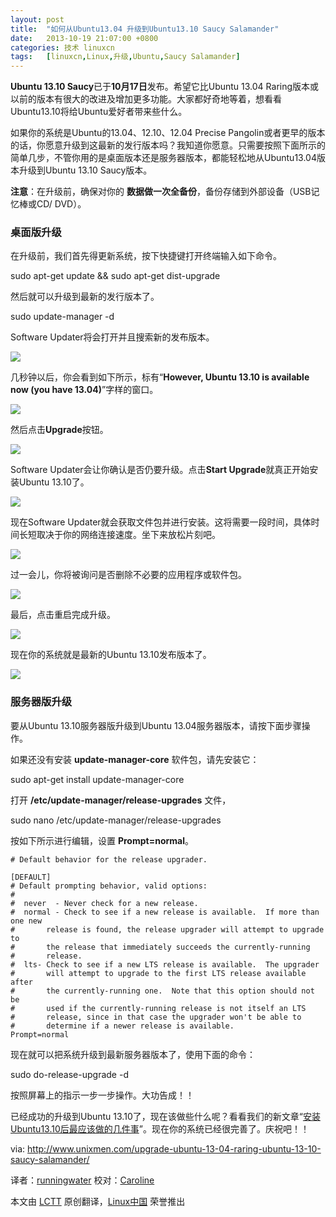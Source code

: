 ```yaml
---
layout: post
title:	"如何从Ubuntu13.04 升级到Ubuntu13.10 Saucy Salamander"
date:	2013-10-19 21:07:00 +0800 
categories:	技术 linuxcn 
tags:	[linuxcn,Linux,升级,Ubuntu,Saucy Salamander]
---
```



**Ubuntu 13.10 Saucy**已于**10月17日**发布。希望它比Ubuntu 13.04 Raring版本或以前的版本有很大的改进及增加更多功能。大家都好奇地等着，想看看Ubuntu13.10将给Ubuntu爱好者带来些什么。


如果你的系统是Ubuntu的13.04、12.10、12.04 Precise Pangolin或者更早的版本的话，你愿意升级到这最新的发行版本吗？我知道你愿意。只需要按照下面所示的简单几步，不管你用的是桌面版本还是服务器版本，都能轻松地从Ubuntu13.04版本升级到Ubuntu 13.10 Saucy版本。


**注意**：在升级前，确保对你的 **数据做一次全备份**，备份存储到外部设备（USB记忆棒或CD/ DVD）。


### **桌面版升级**


在升级前，我们首先得更新系统，按下快捷键打开终端输入如下命令。


sudo apt-get update && sudo apt-get dist-upgrade


然后就可以升级到最新的发行版本了。


sudo update-manager -d


Software Updater将会打开并且搜索新的发布版本。


 ![](/Asserts/Images//attachment/album/201310/18/083229tleltfii42y4iest.png)


几秒钟以后，你会看到如下所示，标有“**However, Ubuntu 13.10 is available now (you have 13.04)**”字样的窗口。


 ![](/Asserts/Images//attachment/album/201310/18/083230592m5l3rii4w3f05.png)


然后点击**Upgrade**按钮。


 ![](/Asserts/Images//attachment/album/201310/18/083231bwpizfggipb22jg9.png)


Software Updater会让你确认是否仍要升级。点击**Start Upgrade**就真正开始安装Ubuntu 13.10了。


 ![](/Asserts/Images//attachment/album/201310/18/083232efhfooa5c9fnfb5a.png)


现在Software Updater就会获取文件包并进行安装。这将需要一段时间，具体时间长短取决于你的网络连接速度。坐下来放松片刻吧。


 ![](/Asserts/Images//attachment/album/201310/18/083233pinnw0ie22zpv02z.png)


过一会儿，你将被询问是否删除不必要的应用程序或软件包。


 ![](/Asserts/Images//attachment/album/201310/18/083235lvz61vw2z1oimv06.png)


最后，点击重启完成升级。


 ![](/Asserts/Images//attachment/album/201310/18/083236qxxrjlvxawrjrxaw.png)


现在你的系统就是最新的Ubuntu 13.10发布版本了。


![](/Asserts/Images//attachment/album/201310/18/083238a6ura6vs72rlrv5u.png) 


### **服务器版升级**


要从Ubuntu 13.10服务器版升级到Ubuntu 13.04服务器版本，请按下面步骤操作。


如果还没有安装 **update-manager-core** 软件包，请先安装它：


sudo apt-get install update-manager-core


打开 **/etc/update-manager/release-upgrades** 文件，


sudo nano /etc/update-manager/release-upgrades


按如下所示进行编辑，设置 **Prompt=normal**。



```
# Default behavior for the release upgrader.

[DEFAULT]
# Default prompting behavior, valid options:
#
#  never  - Never check for a new release.
#  normal - Check to see if a new release is available.  If more than one new
#       release is found, the release upgrader will attempt to upgrade to
#       the release that immediately succeeds the currently-running
#       release.
#  lts- Check to see if a new LTS release is available.  The upgrader
#       will attempt to upgrade to the first LTS release available after
#       the currently-running one.  Note that this option should not be
#       used if the currently-running release is not itself an LTS
#       release, since in that case the upgrader won't be able to
#       determine if a newer release is available.
Prompt=normal
```

现在就可以把系统升级到最新服务器版本了，使用下面的命令：


sudo do-release-upgrade -d


按照屏幕上的指示一步一步操作。大功告成！！


已经成功的升级到Ubuntu 13.10了，现在该做些什么呢？看看我们的新文章“[安装Ubuntu13.10后最应该做的几件事](http://www.unixmen.com/top-things-installing-ubuntu-13-10/)”。现在你的系统已经很完善了。庆祝吧！！


 


via: <http://www.unixmen.com/upgrade-ubuntu-13-04-raring-ubuntu-13-10-saucy-salamander/>


译者：[runningwater](https://github.com/runningwater) 校对：[Caroline](https://github.com/carolinewuyan)


本文由 [LCTT](https://github.com/LCTT/TranslateProject) 原创翻译，[Linux中国](http://linux.cn/) 荣誉推出
